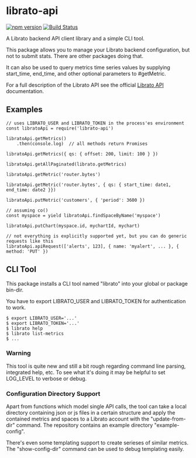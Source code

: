 # librato-api

[![npm version](http://img.shields.io/npm/v/librato-api.svg)](https://npmjs.org/package/librato-api)
[![Build Status](https://travis-ci.org/tgriesser/librato-api.svg?branch=master)](https://travis-ci.org/tgriesser/librato-api)
<!--
[![Coverage Status](https://coveralls.io/repos/tgriesser/librato-api/badge.svg?branch=master)](https://coveralls.io/r/tgriesser/librato-api?branch=master)
[![Dependencies Status](https://david-dm.org/tgriesser/librato-api.svg)](https://david-dm.org/tgriesser/librato-api)
-->

A Librato backend API client library and a simple CLI tool.

This package allows you to manage your Librato backend configuration,
but not to submit stats. There are other packages doing that.

It can also be used to query metrics time series values by supplying
start\_time, end\_time, and other optional parameters to #getMetric.

For a full description of the Librato API see the official
[Librato API](https://www.librato.com/docs/api/) documentation.

## Examples

    // uses LIBRATO_USER and LIBRATO_TOKEN in the process'es environment
    const libratoApi = require('librato-api')

    libratoApi.getMetrics()
        .then(console.log)  // all methods return Promises

    libratoApi.getMetrics({ qs: { offset: 200, limit: 100 } })

    libratoApi.getAllPaginated(librato.getMetrics)

    libratoApi.getMetric('router.bytes')

    libratoApi.getMetric('router.bytes', { qs: { start_time: date1, end_time: date2 }})

    libratoApi.putMetric('customers', { 'period': 3600 })

    // assuming co()
    const myspace = yield libratoApi.findSpaceByName('myspace')

    libratoApi.putChart(myspace.id, mychartId, mychart)

    // not everything is explicitly supported yet, but you can do generic requests like this
    libratoApi.apiRequest(['alerts', 123], { name: 'myalert', ... }, { method: 'PUT' })

## CLI Tool

This package installs a CLI tool named "librato" into your global or package bin-dir.

You have to export LIBRATO_USER and LIBRATO_TOKEN for authentication to work.

    $ export LIBRATO_USER='...'
    $ export LIBRATO_TOKEN='...'
    $ librato help
    $ librato list-metrics
    $ ...

### Warning

This tool is quite new and still a bit rough regarding command line parsing,
integrated help, etc. To see what it's doing it may be helpful to set LOG_LEVEL to verbose or debug.

### Configuration Directory Support

Apart from functions which model single API calls, the tool can take a local directory
containing json or js files in a certain structure and apply the contained metrics and spaces to
a Librato account with the "update-from-dir" command. The repository contains an example directory
"example-config".

There's even some templating support to create serieses of similar metrics. The "show-config-dir"
command can be used to debug templating easily.
